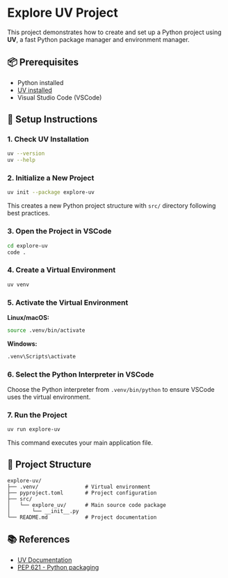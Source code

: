 
# Explore UV Project

This project demonstrates how to create and set up a Python project using **UV**, a fast Python package manager and environment manager.

## 📦 Prerequisites

- Python installed
- [UV installed](https://github.com/astral-sh/uv)
- Visual Studio Code (VSCode)

## 🚀 Setup Instructions

### 1. Check UV Installation

```bash
uv --version
uv --help
```

### 2. Initialize a New Project

```bash
uv init --package explore-uv
```

This creates a new Python project structure with `src/` directory following best practices.

### 3. Open the Project in VSCode

```bash
cd explore-uv
code .
```

### 4. Create a Virtual Environment

```bash
uv venv
```

### 5. Activate the Virtual Environment

**Linux/macOS:**

```bash
source .venv/bin/activate
```

**Windows:**

```cmd
.venv\Scripts\activate
```

### 6. Select the Python Interpreter in VSCode

Choose the Python interpreter from `.venv/bin/python` to ensure VSCode uses the virtual environment.

### 7. Run the Project

```bash
uv run explore-uv
```

This command executes your main application file.

## 📁 Project Structure

```
explore-uv/
├── .venv/               # Virtual environment
├── pyproject.toml       # Project configuration
├── src/
│   └── explore_uv/      # Main source code package
│       └── __init__.py
└── README.md            # Project documentation
```

## 📚 References

- [UV Documentation](https://github.com/astral-sh/uv)
- [PEP 621 - Python packaging](https://peps.python.org/pep-0621/)
